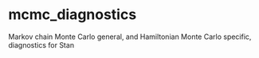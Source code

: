 # mcmc_diagnostics
Markov chain Monte Carlo general, and Hamiltonian Monte Carlo specific, diagnostics for Stan
